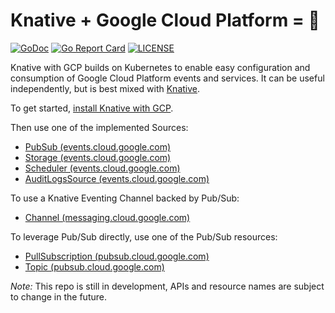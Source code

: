 # Knative + Google Cloud Platform = 🚀

[![GoDoc](https://godoc.org/github.com/google/knative-gcp?status.svg)](https://godoc.org/github.com/google/knative-gcp)
[![Go Report Card](https://goreportcard.com/badge/google/knative-gcp)](https://goreportcard.com/report/google/knative-gcp)
[![LICENSE](https://img.shields.io/github/license/google/knative-gcp.svg)](https://github.com/google/knative-gcp/blob/master/LICENSE)

Knative with GCP builds on Kubernetes to enable easy configuration and
consumption of Google Cloud Platform events and services. It can be useful
independently, but is best mixed with [Knative](https://knative.dev).

To get started, [install Knative with GCP](./docs/install/README.md).

Then use one of the implemented Sources:

- [PubSub (events.cloud.google.com)](docs/pubsub/README.md)
- [Storage (events.cloud.google.com)](docs/storage/README.md)
- [Scheduler (events.cloud.google.com)](docs/scheduler/README.md)
- [AuditLogsSource (events.cloud.google.com)](docs/auditlogssource/README.md)

To use a Knative Eventing Channel backed by Pub/Sub:

- [Channel (messaging.cloud.google.com)](docs/channel/README.md)

To leverage Pub/Sub directly, use one of the Pub/Sub resources:

- [PullSubscription (pubsub.cloud.google.com)](docs/pullsubscription/README.md)
- [Topic (pubsub.cloud.google.com)](docs/topic/README.md)


_Note:_ This repo is still in development, APIs and resource names are subject to change in the future.
